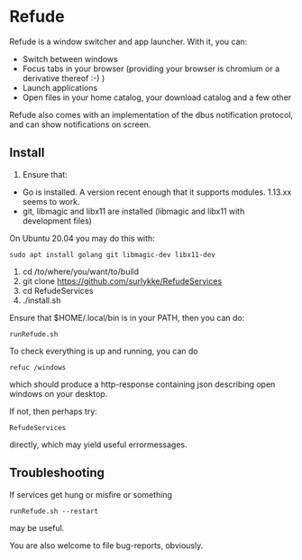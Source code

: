 # Refude

Refude is a window switcher and app launcher. With it, you can:

* Switch between windows
* Focus tabs in your browser (providing your browser is chromium or a derivative thereof :-) )
* Launch applications
* Open files in your home catalog, your download catalog and a few other

Refude also comes with an implementation of the dbus notification protocol, and can show notifications on screen.





## Install 

1. Ensure that:
  - Go is installed. A version recent enough that it supports modules. 1.13.xx seems to work.
  - git, libmagic and libx11 are installed (libmagic and libx11 with development files)
  
  On Ubuntu 20.04 you may do this with:
  ```
  sudo apt install golang git libmagic-dev libx11-dev
  ```
1. cd /to/where/you/want/to/build
1. git clone https://github.com/surlykke/RefudeServices
1. cd RefudeServices
1. ./install.sh
  
Ensure that $HOME/.local/bin is in your PATH, then you can do:

```
runRefude.sh
``` 

To check everything is up and running, you can do
```
refuc /windows
```
which should produce a http-response containing json describing open windows on your desktop.

If not, then perhaps try:
```
RefudeServices
```
directly, which may yield useful errormessages.


## Troubleshooting

If services get hung or misfire or something

```
runRefude.sh --restart
```

may be useful. 

You are also welcome to file bug-reports, obviously.


